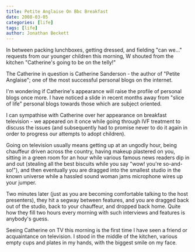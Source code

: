 ```yaml
---
title: Petite Anglaise On Bbc Breakfast
date: 2008-03-05
categories: [life]
tags: [life]
author: Jonathan Beckett
---
```


In between packing lunchboxes, getting dressed, and fielding "can we..." requests from our younger children this morning, W shouted from the kitchen "Catherine's going to be on the telly!"

The Catherine in question is Catherine Sanderson - the author of "Petite Anglaise"; one of the most successful personal blogs on the internet.

I'm wondering if Catherine's appearance will raise the profile of personal blogs once more. I have noticed a slide in recent months away from "slice of life" personal blogs towards those which are subject oriented.

I can sympathise with Catherine over her appearance on breakfast television - we appeared on it once while going through IVF treatment to discuss the issues (and subsequently had to promise never to do it again in order to progress our attempts to adopt children).

Going on television usually means getting up at an ungodly hour, being chauffeur driven across the country, having makeup plastered on you, sitting in a green room for an hour while various famous news readers dip in and out (stealing all the best biscuits while you say "wow! you're so-and-so!"), and then eventually you are dragged into the smallest studio in the known universe while a hassled sound woman jams microphone wires up your jumper.

Two minutes later (just as you are becoming comfortable talking to the host presenters), they hit a segway between features, and you are dragged back out of the studio, back to your chauffeur, and dropped back home. Quite how they fill two hours every morning with such interviews and features is anybody's guess.

Seeing Catherine on TV this morning is the first time I have seen a friend or acquaintance on television. I stood in the middle of the kitchen, various empty cups and plates in my hands, with the biggest smile on my face.